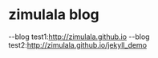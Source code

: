 zimulala blog
==================

--blog test1:http://zimulala.github.io
--blog test2:http://zimulala.github.io/jekyll_demo
